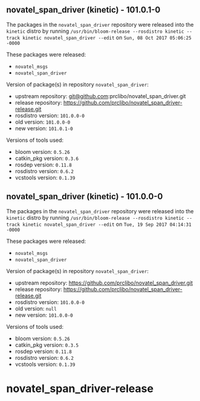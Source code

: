 ## novatel_span_driver (kinetic) - 101.0.1-0

The packages in the `novatel_span_driver` repository were released into the `kinetic` distro by running `/usr/bin/bloom-release --rosdistro kinetic --track kinetic novatel_span_driver --edit` on `Sun, 08 Oct 2017 05:06:25 -0000`

These packages were released:
- `novatel_msgs`
- `novatel_span_driver`

Version of package(s) in repository `novatel_span_driver`:

- upstream repository: git@github.com:prclibo/novatel_span_driver.git
- release repository: https://github.com/prclibo/novatel_span_driver-release.git
- rosdistro version: `101.0.0-0`
- old version: `101.0.0-0`
- new version: `101.0.1-0`

Versions of tools used:

- bloom version: `0.5.26`
- catkin_pkg version: `0.3.6`
- rosdep version: `0.11.8`
- rosdistro version: `0.6.2`
- vcstools version: `0.1.39`


## novatel_span_driver (kinetic) - 101.0.0-0

The packages in the `novatel_span_driver` repository were released into the `kinetic` distro by running `/usr/bin/bloom-release --rosdistro kinetic --track kinetic novatel_span_driver --edit` on `Tue, 19 Sep 2017 04:14:31 -0000`

These packages were released:
- `novatel_msgs`
- `novatel_span_driver`

Version of package(s) in repository `novatel_span_driver`:

- upstream repository: https://github.com/prclibo/novatel_span_driver.git
- release repository: https://github.com/prclibo/novatel_span_driver-release.git
- rosdistro version: `101.0.0-0`
- old version: `null`
- new version: `101.0.0-0`

Versions of tools used:

- bloom version: `0.5.26`
- catkin_pkg version: `0.3.5`
- rosdep version: `0.11.8`
- rosdistro version: `0.6.2`
- vcstools version: `0.1.39`


# novatel_span_driver-release